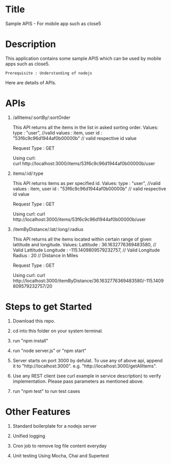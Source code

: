 Title
========================================================================================
Sample APIS - For mobile app such as close5

Description
========================================================================================
This application contains some sample APIS which can be used by mobile apps such as close5.

	Prerequisite : Understanding of nodejs


Here are details of APIs.

APIs
========================================================================================
1) /allItems/:sortBy/:sortOrder

	This API returns all the items in the list in asked sorting order.
	Values:
			type : "user", //valid values : item, user
			id : "53f6c9c96d1944af0b00000b" // valid respective id value 
	
	Request Type : GET
	
	Using curl:		
	curl http://localhost:3000/items/53f6c9c96d1944af0b00000b/user
	

2) items/:id/:type

	This API returns items as per specified id.
	Values:
			type : "user", //valid values : item, user
			id : "53f6c9c96d1944af0b00000b" // valid respective id value 

	Request Type : GET
	
	Using curl:	
	curl http://localhost:3000/items/53f6c9c96d1944af0b00000b/user

3) /itemByDistance/:lat/:long/:radius
	
	This API returns all the items located within certain range of given lattitude and longitude.
	Values:
			Lattitude : 36.1632776369483580, // Valid Lattitude
			Longitude : -115.1409809579232757, // Valid Longitude
			Radius : 20 // Distance in Miles
			
	Request Type : GET
	
	Using curl:
	curl http://localhost:3000/itemByDistance/36.1632776369483580/-115.1409809579232757/20
	
	
Steps to get Started 
========================================================================================
1) Download this repo.

2) cd into this folder on your system terminal.

3) run "npm install"

4) run "node server.js" or "npm start"

5) Server starts on port 3000 by defulat. To use any of above api, append it to "http://localhost:3000".  e.g. "http://localhost:3000/getAllItems".
 
6) Use any REST client (see curl example in service description) to verify implementation. Please pass parameters as mentioned above.

7) run "npm test" to run test cases




Other Features
========================================================================================

1) Standard boilerplate for a nodejs server

2) Unified logging 

3) Cron job to remove log file content everyday

4) Unit testing Using Mocha, Chai and Supertest

